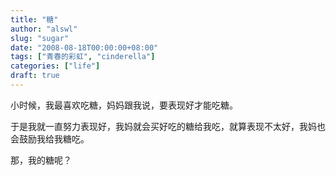 ```yaml
---
title: "糖"
author: "alswl"
slug: "sugar"
date: "2008-08-18T00:00:00+08:00"
tags: ["青春的彩虹", "cinderella"]
categories: ["life"]
draft: true
---
```


小时候，我最喜欢吃糖，妈妈跟我说，要表现好才能吃糖。

于是我就一直努力表现好，我妈就会买好吃的糖给我吃，就算表现不太好，我妈也会鼓励我给我糖吃。

那，我的糖呢？
